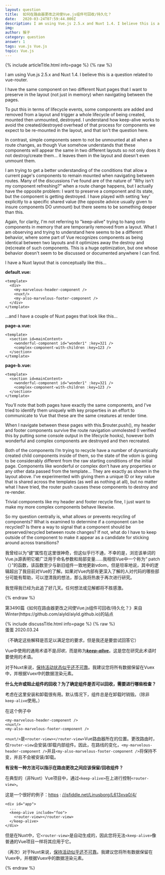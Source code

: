 ```yaml
---
layout: question
title:  如何在路由器更改之间使Vue.js组件可回收/持久化？
date:   2020-03-24T07:59:44.000Z
description: I am using Vue.js 2.5.x and Nuxt 1.4. I believe this is a question related to...
img: 
author: 猴子
category: question
answer: 1
tags: vue.js Vue.js
topic: Vue.js
---
```

<div class="article-root">
  <div class="article">
    {% include articleTitle.html info=page %}
    {% raw %}
    <div class="article-content"><p>I am using Vue.js 2.5.x and Nuxt 1.4. I believe this is a question related to vue-router.</p>

<p>I have the same component on two different Nuxt pages that I want to preserve in the layout (not just in memory) when navigating between the pages. </p>

<p>To put this in terms of lifecycle events, some components are added and removed from a layout and trigger a whole lifecycle of being created, mounted then unmounted, destroyed. I understand how keep-alive works to avoid the created/destroyed overhead of that process for components we expect to be re-mounted in the layout, and that isn't the question here.</p>

<p>In contrast, simple components seem to not be unmounted at all when a route changes, as though Vue somehow understands that these components will appear the same in two different layouts so not only does it not destroy/create them... it leaves them in the layout and doesn't even unmount them.</p>

<p>I am trying to get a better understanding of the conditions that allow a current page's components to remain mounted when navigating between routes. Many of the discussions I’ve found are of the nature of “Why isn’t my component refreshing?” when a route change happens, but I actually have the opposite problem: I want to preserve a component and its state, but the component is getting destroyed. I have played with setting 'key' explicitly to a specific shared value (the opposite advice usually given to insure components DO unmount) but there seems to be something deeper than this.</p>

<p>Again, for clarity, I'm not referring to "keep-alive" trying to hang onto components in memory that are temporarily removed from a layout. What I am observing and trying to understand here seems to be a different behavior, where some part of Vue recognizes components as being identical between two layouts and it optimizes away the destroy and (re)create of such components. This is a huge optimization, but one whose behavior doesn't seem to be discussed or documented anywhere I can find.</p>

<p>I have a Nuxt layout that is conceptually like this…</p>

<p><strong>default.vue:</strong></p>

<pre><code>&lt;template&gt;<font></font>
  &lt;div&gt;<font></font>
    &lt;my-marvelous-header-component /&gt;<font></font>
    &lt;nuxt/&gt;<font></font>
    &lt;my-also-marvelous-footer-component /&gt;<font></font>
  &lt;/div&gt;<font></font>
&lt;/template&gt;<font></font>
</code></pre>

<p>…and I have a couple of Nuxt pages that look like this…</p>

<p><strong>page-a.vue:</strong></p>

<pre><code>&lt;template&gt;<font></font>
  &lt;section id=mainContent&gt;<font></font>
    &lt;wonderful-component id="wonder1" :key=321 /&gt;<font></font>
    &lt;complex-component-with-children :key=123 /&gt;<font></font>
  &lt;/section&gt;<font></font>
&lt;/template&gt;<font></font>
</code></pre>

<p><strong>page-b.vue:</strong></p>

<pre><code>&lt;template&gt;<font></font>
  &lt;section id=mainContent&gt;<font></font>
    &lt;wonderful-component id="wonder1" :key=321 /&gt;<font></font>
    &lt;complex-component-with-children :key=123 /&gt;<font></font>
  &lt;/section&gt;<font></font>
&lt;/template&gt;<font></font>
</code></pre>

<p>You’ll note that both pages have exactly the same components, and I’ve tried to identify them uniquely with key properties in an effort to communicate to Vue that these are the same creatures at render time.</p>

<p>When I navigate between these pages with this.$router.push(), my header and footer components survive the route navigation unmolested (I verified this by putting some console output in the lifecycle hooks), however both wonderful and complex components are destroyed and then recreated.</p>

<p>Both of the components I’m trying to recycle have a number of dynamically created child components inside of them, so the state of the vdom is going to be considerably different from the raw starting conditions of the initial page. Components like wonderful or complex don’t have any properties or any other data passed from the template… They are exactly as shown in the layout above. I’ve experimented with giving them a unique ID or key value that is shared across the templates (as well as nothing at all), but no matter what I have tried, the router push causes these components to destroy and re-render.</p>

<p>Trivial components like my header and footer recycle fine, I just want to make my more complex components behave likewise.</p>

<p>So my question centrally is, what allows or prevents recycling of components? What is examined to determine if a component can be recycled? Is there a way to signal that a component should be preserved/recycled between route changes? If not, what do I have to keep outside of the component to make it appear as a candidate for sticking around across transitions?</p>

<p><font style="vertical-align: inherit;"><font style="vertical-align: inherit;">我曾经以为“键”属性在这里很神奇，但这似乎行不通，不幸的是，浏览该单词的Vue.js源表明它被广泛用于命名参数和局部变量……我相信Vue中一个称为“ patch（）”的函数，该函数至少与新旧组件一致地更新vdom，但是坦率地说，其中的逻辑超出了我目前对Vue的了解。</font><font style="vertical-align: inherit;">如果对Vue内部有更深入了解的人对代码的哪些部分可能有帮助，可以澄清我的想法，那么我将热衷于再次进行研究。</font></font></p>

<p><font style="vertical-align: inherit;"><font style="vertical-align: inherit;">我觉得我已经为此追了好几天。</font><font style="vertical-align: inherit;">任何想法或见解都将不胜感激。</font></font></p></div>
    {% endraw %}
  </div>
  <p class="winter_mark">第3490篇《如何在路由器更改之间使Vue.js组件可回收/持久化？》来自Winter(https://github.com/aiyld/aiyld.github.io)的站点</p>
  <div class="discuss-wrapper">
    {% include discussTitle.html info=page %}
    {% raw %}
    <div class="discuss-item">
        <div class="discuss-parent">
          <div class="discuss-meta">
            <span class="discuss-user">蛋蛋</span>
            <span class="discuss-time">2020.03.24</span>
          </div>
          <div class="discuss-comment"><p><font style="vertical-align: inherit;"><font style="vertical-align: inherit;">（不确定这些解释是否足以满足您的要求，但是我还是要尝试回答它）</font></font></p>

<p><font style="vertical-align: inherit;"><font style="vertical-align: inherit;">Vue中使用的通用术语</font><font style="vertical-align: inherit;">不是</font></font><em><font style="vertical-align: inherit;"><font style="vertical-align: inherit;">回收</font></font></em><font style="vertical-align: inherit;"><font style="vertical-align: inherit;">，</font><font style="vertical-align: inherit;">而是</font><font style="vertical-align: inherit;">称为</font></font><a href="https://vuejs.org/v2/api/#keep-alive" rel="nofollow noreferrer"><strong><em><font style="vertical-align: inherit;"><font style="vertical-align: inherit;">keep-alive</font></font></em></strong></a><font style="vertical-align: inherit;"><font style="vertical-align: inherit;">。</font><font style="vertical-align: inherit;">这是您在研究此术语时要使用的术语。</font></font></p>

<p><font style="vertical-align: inherit;"><font style="vertical-align: inherit;">对于Nuxt来说，</font></font><a href="https://github.com/nuxt/nuxt.js/issues/1706#issuecomment-358236910" rel="nofollow noreferrer"><font style="vertical-align: inherit;"><font style="vertical-align: inherit;">保持活动状态似乎还不可靠</font></font></a><font style="vertical-align: inherit;"><font style="vertical-align: inherit;">。</font><font style="vertical-align: inherit;">我建议您将所有数据保留在Vuex中，并根据Vuex中的数据渲染元素。</font></font></p>

<p><strong><font style="vertical-align: inherit;"><font style="vertical-align: inherit;">什么允许或阻止组件的回收？</font><font style="vertical-align: inherit;">为了确定组件是否可以回收，需要进行哪些检查？</font></font></strong></p>

<p><font style="vertical-align: inherit;"><font style="vertical-align: inherit;">考虑在这里安装和卸载很有用。</font><font style="vertical-align: inherit;">默认情况下，组件总是在卸载时销毁。</font><font style="vertical-align: inherit;">（除非</font></font><code>keep-alive</code><font style="vertical-align: inherit;"><font style="vertical-align: inherit;">使用。）</font></font></p>

<p><font style="vertical-align: inherit;"><font style="vertical-align: inherit;">在这个例子中</font></font></p>

<pre><code>&lt;my-marvelous-header-component /&gt;<font></font>
&lt;nuxt/&gt;<font></font>
&lt;my-also-marvelous-footer-component /&gt;<font></font>
</code></pre>

<p><code>&lt;nuxt/&gt;</code><font style="vertical-align: inherit;"><font style="vertical-align: inherit;">是</font></font><code>&lt;router-view&gt;&lt;/router-view&gt;</code><font style="vertical-align: inherit;"><font style="vertical-align: inherit;">Vue路由器所在的位置。更改路由时，仅</font></font><code>router-view</code><font style="vertical-align: inherit;"><font style="vertical-align: inherit;">会安装/卸载</font><font style="vertical-align: inherit;">内部组件</font><font style="vertical-align: inherit;">。</font><font style="vertical-align: inherit;">因此，在路线的变化，</font></font><code>&lt;my-marvelous-header-component /&gt;</code><font style="vertical-align: inherit;"><font style="vertical-align: inherit;">并且</font></font><code>&lt;my-also-marvelous-footer-component /&gt;</code><font style="vertical-align: inherit;"><font style="vertical-align: inherit;">将保持不变，并且不会被安装/卸载。</font></font></p>

<p><strong><font style="vertical-align: inherit;"><font style="vertical-align: inherit;">有没有一种方法可以指示在路由更改之间应该保留/回收组件？</font></font></strong> </p>

<p><font style="vertical-align: inherit;"><font style="vertical-align: inherit;">在典型的（非Nuxt）Vue项目中，通过</font></font><code>&lt;keep-alive&gt;</code><font style="vertical-align: inherit;"><font style="vertical-align: inherit;">在上进行</font><font style="vertical-align: inherit;">控制</font></font><code>&lt;router-view&gt;</code><font style="vertical-align: inherit;"><font style="vertical-align: inherit;">。</font></font></p>

<p><font style="vertical-align: inherit;"><font style="vertical-align: inherit;">这是一个很好的例子：</font><a href="https://jsfiddle.net/Linusborg/L613xva0/4/" rel="nofollow noreferrer"><font style="vertical-align: inherit;">https</font></a><font style="vertical-align: inherit;"> : </font></font><a href="https://jsfiddle.net/Linusborg/L613xva0/4/" rel="nofollow noreferrer"><font style="vertical-align: inherit;"><font style="vertical-align: inherit;">//jsfiddle.net/Linusborg/L613xva0/4/</font></font></a></p>

<pre><code>&lt;div id="app"&gt;<font></font>
  ...<font></font>
  &lt;keep-alive include="foo"&gt;<font></font>
    &lt;router-view&gt;&lt;/router-view&gt;<font></font>
  &lt;/keep-alive&gt;<font></font>
&lt;/div&gt;<font></font>
</code></pre>

<p><font style="vertical-align: inherit;"><font style="vertical-align: inherit;">但是在Nuxt中，它</font></font><code>&lt;router-view&gt;</code><font style="vertical-align: inherit;"><font style="vertical-align: inherit;">是自动生成的，因此您将无法</font></font><code>&lt;keep-alive&gt;</code><font style="vertical-align: inherit;"><font style="vertical-align: inherit;">像普通的Vue项目一样将其</font><font style="vertical-align: inherit;">应用于</font><font style="vertical-align: inherit;">它。</font></font></p>

<p><font style="vertical-align: inherit;"><font style="vertical-align: inherit;">（再次）对于Nuxt来说，</font></font><a href="https://github.com/nuxt/nuxt.js/issues/1706#issuecomment-358236910" rel="nofollow noreferrer"><font style="vertical-align: inherit;"><font style="vertical-align: inherit;">保持活动似乎还不可靠</font></font></a><font style="vertical-align: inherit;"><font style="vertical-align: inherit;">。</font><font style="vertical-align: inherit;">我建议您将所有数据保留在Vuex中，并根据Vuex中的数据渲染元素。</font></font></p></div>
        </div></div>
    {% endraw %}
  </div>
<div>
